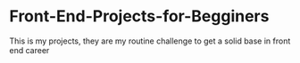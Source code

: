 # Front-End-Projects-for-Begginers
This is my projects, they are my routine challenge to get a solid base in front end career
